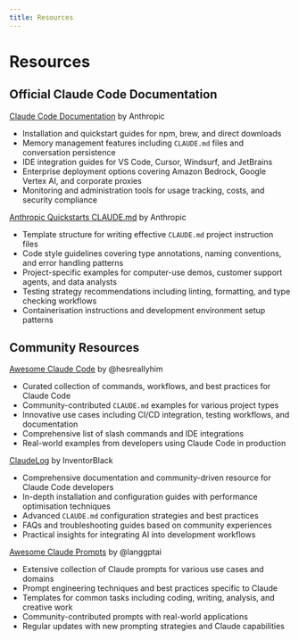 ```yaml
---
title: Resources
---
```


# Resources

## Official Claude Code Documentation

[Claude Code Documentation](https://docs.anthropic.com/en/docs/claude-code) by Anthropic
- Installation and quickstart guides for npm, brew, and direct downloads
- Memory management features including `CLAUDE.md` files and conversation persistence
- IDE integration guides for VS Code, Cursor, Windsurf, and JetBrains
- Enterprise deployment options covering Amazon Bedrock, Google Vertex AI, and corporate proxies
- Monitoring and administration tools for usage tracking, costs, and security compliance

[Anthropic Quickstarts CLAUDE.md](https://github.com/anthropics/anthropic-quickstarts/blob/main/CLAUDE.md) by Anthropic
- Template structure for writing effective `CLAUDE.md` project instruction files
- Code style guidelines covering type annotations, naming conventions, and error handling patterns
- Project-specific examples for computer-use demos, customer support agents, and data analysts
- Testing strategy recommendations including linting, formatting, and type checking workflows
- Containerisation instructions and development environment setup patterns

## Community Resources

[Awesome Claude Code](https://github.com/hesreallyhim/awesome-claude-code) by @hesreallyhim
- Curated collection of commands, workflows, and best practices for Claude Code
- Community-contributed `CLAUDE.md` examples for various project types
- Innovative use cases including CI/CD integration, testing workflows, and documentation
- Comprehensive list of slash commands and IDE integrations
- Real-world examples from developers using Claude Code in production

[ClaudeLog](https://claudelog.com) by InventorBlack
- Comprehensive documentation and community-driven resource for Claude Code developers
- In-depth installation and configuration guides with performance optimisation techniques
- Advanced `CLAUDE.md` configuration strategies and best practices
- FAQs and troubleshooting guides based on community experiences
- Practical insights for integrating AI into development workflows

[Awesome Claude Prompts](https://github.com/langgptai/awesome-claude-prompts) by @langgptai
- Extensive collection of Claude prompts for various use cases and domains
- Prompt engineering techniques and best practices specific to Claude
- Templates for common tasks including coding, writing, analysis, and creative work
- Community-contributed prompts with real-world applications
- Regular updates with new prompting strategies and Claude capabilities